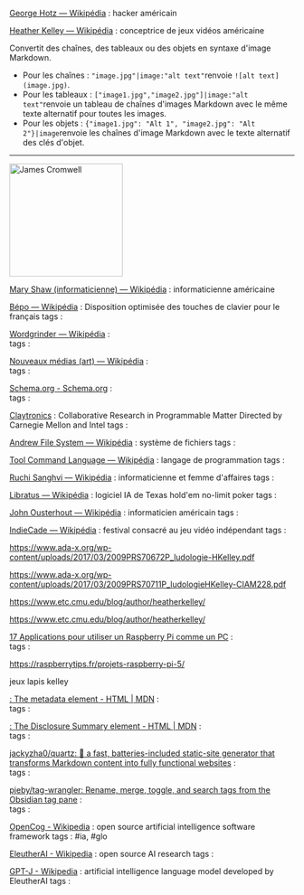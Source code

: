 
[George Hotz — Wikipédia](https://fr.wikipedia.org/wiki/George_Hotz)  : hacker américain

[Heather Kelley — Wikipédia](https://fr.wikipedia.org/wiki/Heather_Kelley)  :  conceptrice de jeux vidéos américaine


Convertit des chaînes, des tableaux ou des objets en syntaxe d'image Markdown.

- Pour les chaînes : `"image.jpg"|image:"alt text"`renvoie `![alt text](image.jpg)`.
- Pour les tableaux : `["image1.jpg","image2.jpg"]|image:"alt text"`renvoie un tableau de chaînes d'images Markdown avec le même texte alternatif pour toutes les images.
- Pour les objets : `{"image1.jpg": "Alt 1", "image2.jpg": "Alt 2"}|image`renvoie les chaînes d'image Markdown avec le texte alternatif des clés d'objet.

---

<a href="https://fr.wikipedia.org/wiki/James_Cromwell" 
target="_blank" title="James Cromwell — Acteur américain connu pour son rôle dans Babe.">
<img  src="https://upload.wikimedia.org/wikipedia/commons/8/8f/James_Cromwell_2015.jpg"
	   title="James Cromwell — Acteur américain connu pour son rôle dans Babe."
	   width="200" 
       alt="James Cromwell">
</a>

[Mary Shaw (informaticienne) — Wikipédia](https://fr.wikipedia.org/wiki/Mary_Shaw_(informaticienne))  :  informaticienne américaine

[Bépo — Wikipédia](https://fr.wikipedia.org/wiki/B%C3%A9po)  :  Disposition optimisée des touches de clavier pour le français
tags : 

[Wordgrinder — Wikipédia](https://fr.wikipedia.org/wiki/Wordgrinder)  :  
tags : 

[Nouveaux médias (art) — Wikipédia](https://fr.wikipedia.org/wiki/Nouveaux_m%C3%A9dias_(art))  :  
tags : 

[Schema.org - Schema.org](https://schema.org/)  :  
tags : 

[Claytronics](https://www.cs.cmu.edu/~claytronics/)  :  Collaborative Research in Programmable Matter Directed by Carnegie Mellon and Intel
tags : 


[Andrew File System — Wikipédia](https://fr.wikipedia.org/wiki/Andrew_File_System)  :  système de fichiers
tags : 


[Tool Command Language — Wikipédia](https://fr.wikipedia.org/wiki/Tool_Command_Language)  :  langage de programmation
tags : 


[Ruchi Sanghvi — Wikipédia](https://fr.wikipedia.org/wiki/Ruchi_Sanghvi)  :  informaticienne et femme d'affaires
tags : 


[Libratus — Wikipédia](https://fr.wikipedia.org/wiki/Libratus)  :  logiciel IA de Texas hold'em no-limit poker
tags : 


[John Ousterhout — Wikipédia](https://fr.wikipedia.org/wiki/John_Ousterhout)  :  informaticien américain
tags : 


[IndieCade — Wikipédia](https://fr.wikipedia.org/wiki/IndieCade)  :  festival consacré au jeu vidéo indépendant
tags : 

https://www.ada-x.org/wp-content/uploads/2017/03/2009PRS70672P_ludologie-HKelley.pdf

https://www.ada-x.org/wp-content/uploads/2017/03/2009PRS70711P_ludologieHKelley-CIAM228.pdf

https://www.etc.cmu.edu/blog/author/heatherkelley/

https://www.etc.cmu.edu/blog/author/heatherkelley/

[17 Applications pour utiliser un Raspberry Pi comme un PC](https://raspberrytips.fr/meilleurs-logiciels-raspberry-pi/?al=1)  :  
tags : 

https://raspberrytips.fr/projets-raspberry-pi-5/

jeux lapis kelley



[<meta>: The metadata element - HTML | MDN](https://developer.mozilla.org/en-US/docs/Web/HTML/Reference/Elements/meta)  :  
tags : 


[<summary>: The Disclosure Summary element - HTML | MDN](https://developer.mozilla.org/en-US/docs/Web/HTML/Reference/Elements/summary)  :  
tags : 



[jackyzha0/quartz: 🌱 a fast, batteries-included static-site generator that transforms Markdown content into fully functional websites](https://github.com/jackyzha0/quartz)  :  
tags : 


[pjeby/tag-wrangler: Rename, merge, toggle, and search tags from the Obsidian tag pane](https://github.com/pjeby/tag-wrangler)  :  
tags : 



[OpenCog - Wikipedia](https://en.wikipedia.org/wiki/OpenCog)  :  open source artificial intelligence software framework
tags : #ia, #glo


[EleutherAI - Wikipedia](https://en.wikipedia.org/wiki/EleutherAI)  :  open source AI research
tags : 


[GPT-J - Wikipedia](https://en.wikipedia.org/wiki/GPT-J)  :  artificial intelligence language model developed by EleutherAI
tags : 

